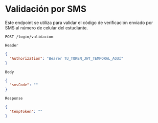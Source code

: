 # Validación por SMS
Este endpoint se utiliza para validar el código de verificación enviado por SMS al número de celular del estudiante.

```http
POST /login/validacion
```

`Header`
```json
{
  "Authorization": "Bearer TU_TOKEN_JWT_TEMPORAL_AQUÍ"
}
```

`Body`
```json
{
  "smsCode": ""
}
```

`Response`
```json
{
  "tempToken": ""
}
```
